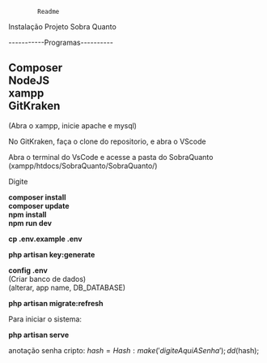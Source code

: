 
			Readme



Instalação Projeto Sobra Quanto

-----------Programas----------

Composer<br>
NodeJS<br>
xampp<br>
GitKraken<br>
------------------------------
(Abra o xampp, inicie apache e mysql)

No GitKraken, faça o clone do repositorio, e abra o VScode

Abra o terminal do VsCode e acesse a pasta do SobraQuanto (xampp/htdocs/SobraQuanto/SobraQuanto/)

Digite

**composer install**<br>
**composer update**<br>
**npm install** <br>
**npm run dev**<br>

**cp .env.example .env**<br>

**php artisan key:generate**<br> 

**config .env** <br>
(Criar banco de dados)<br>
(alterar, app name, DB_DATABASE)<br>




**php artisan migrate:refresh** <br>

Para iniciar o sistema:<br>

**php artisan serve**<br>


anotação senha cripto:
$hash = Hash:make('digiteAquiASenha');
dd($hash);